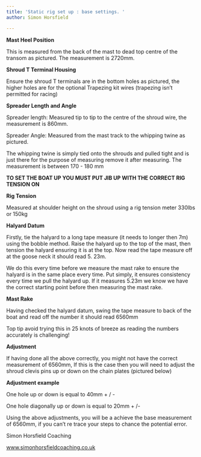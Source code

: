 ```yaml
---
title: 'Static rig set up : base settings. '
author: Simon Horsfield

---
```

**Mast Heel Position**

This is measured from the back of the mast to dead top centre of the transom as pictured. The measurement is 2720mm.

**Shroud T Terminal Housing**

Ensure the shroud T terminals are in the bottom holes as pictured, the higher holes are for the optional Trapezing kit wires (trapezing isn’t permitted for racing)

**Spreader Length and Angle**

Spreader length: Measured tip to tip to the centre of the shroud wire, the measurement is 860mm.

Spreader Angle: Measured from the mast track to the whipping twine as pictured.

The whipping twine is simply tied onto the shrouds and pulled tight and is just there for the purpose of measuring remove it after measuring. The measurement is between 170 - 180 mm

**TO SET THE BOAT UP YOU MUST PUT JIB UP WITH THE CORRECT RIG TENSION ON**

**Rig Tension**

Measured at shoulder height on the shroud using a rig tension meter 330lbs or 150kg

**Halyard Datum**

Firstly, tie the halyard to a long tape measure (it needs to longer then 7m) using the bobble method. Raise the halyard up to the top of the mast, then tension the halyard ensuring it is at the top. Now read the tape measure off at the goose neck it should read 5. 23m.

We do this every time before we measure the mast rake to ensure the halyard is in the same place every time. Put simply, it ensures consistency every time we pull the halyard up. If it measures 5.23m we know we have the correct starting point before then measuring the mast rake.

**Mast Rake**

Having checked the halyard datum, swing the tape measure to back of the boat and read off the number it should read 6560mm

Top tip avoid trying this in 25 knots of breeze as reading the numbers accurately is challenging!

**Adjustment**

If having done all the above correctly, you might not have the correct measurement of 6560mm, If this is the case then you will need to adjust the shroud clevis pins up or down on the chain plates (pictured below)

**Adjustment example**

One hole up or down is equal to 40mm + / -

One hole diagonally up or down is equal to 20mm + /-

Using the above adjustments, you will be a achieve the base measurement of 6560mm, if you can’t re trace your steps to chance the potential error.

Simon Horsfield Coaching

www.simonhorsfieldcoaching.co.uk